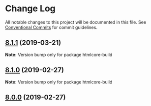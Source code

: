 # Change Log

All notable changes to this project will be documented in this file.
See [Conventional Commits](https://conventionalcommits.org) for commit guidelines.

## [8.1.1](https://github.com/bitpay/htmlcore-build/compare/v8.1.0...v8.1.1) (2019-03-21)

**Note:** Version bump only for package htmlcore-build

## [8.1.0](https://github.com/bitpay/htmlcore-build/compare/v5.0.0-beta.44...v8.1.0) (2019-02-27)

**Note:** Version bump only for package htmlcore-build

## [8.0.0](https://github.com/bitpay/htmlcore-build/compare/v5.0.0-beta.44...v8.0.0) (2019-02-27)
